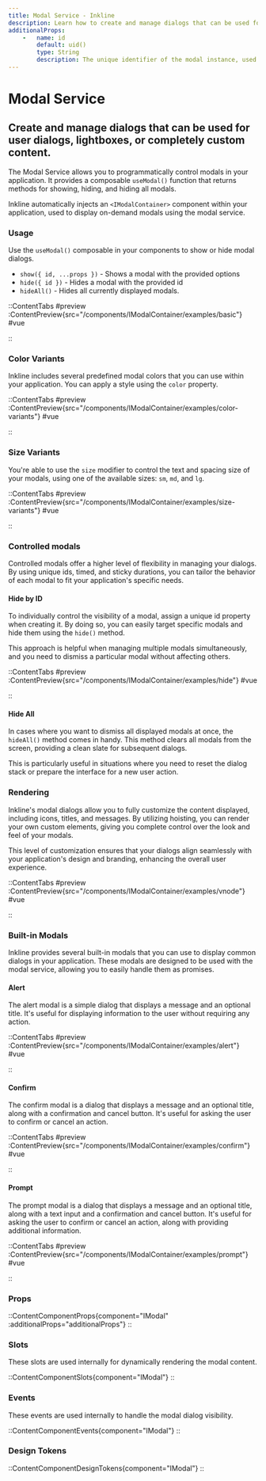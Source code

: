 ```yaml
---
title: Modal Service - Inkline
description: Learn how to create and manage dialogs that can be used for user dialogs, lightboxes, or completely custom content.
additionalProps:
    -   name: id
        default: uid()
        type: String
        description: The unique identifier of the modal instance, used together with the modal service
---
```


# Modal Service
## Create and manage dialogs that can be used for user dialogs, lightboxes, or completely custom content.

The Modal Service allows you to programmatically control modals in your application. It provides a composable `useModal()` function that returns methods for showing, hiding, and hiding all modals.

Inkline automatically injects an `<IModalContainer>` component within your application, used to display on-demand modals using the modal service.


### Usage
Use the `useModal()` composable in your components to show or hide modal dialogs.

- `show({ id, ...props })` - Shows a modal with the provided options
- `hide({ id })` - Hides a modal with the provided id
- `hideAll()` - Hides all currently displayed modals.

::ContentTabs
#preview
:ContentPreview{src="/components/IModalContainer/examples/basic"}
#vue
<!-- Autodocs{src="@inkline/inkline/components/IModalContainer/examples/basic.raw.vue" lang="vue"} -->
::

### Color Variants
Inkline includes several predefined modal colors that you can use within your application. You can apply a style using the `color` property.

::ContentTabs
#preview
:ContentPreview{src="/components/IModalContainer/examples/color-variants"}
#vue
<!-- Autodocs{src="@inkline/inkline/components/IModalContainer/examples/color-variants.raw.vue" lang="vue"} -->
::

### Size Variants
You're able to use the `size` modifier to control the text and spacing size of your modals, using one of the available sizes: `sm`, `md`, and `lg`.

::ContentTabs
#preview
:ContentPreview{src="/components/IModalContainer/examples/size-variants"}
#vue
<!-- Autodocs{src="@inkline/inkline/components/IModalContainer/examples/size-variants.raw.vue" lang="vue"} -->
::

### Controlled modals
Controlled modals offer a higher level of flexibility in managing your dialogs. By using unique ids, timed, and sticky durations, you can tailor the behavior of each modal to fit your application's specific needs. 

#### Hide by ID
To individually control the visibility of a modal, assign a unique id property when creating it. By doing so, you can easily target specific modals and hide them using the `hide()` method. 

This approach is helpful when managing multiple modals simultaneously, and you need to dismiss a particular modal without affecting others.

::ContentTabs
#preview
:ContentPreview{src="/components/IModalContainer/examples/hide"}
#vue
<!-- Autodocs{src="@inkline/inkline/components/IModalContainer/examples/hide.raw.vue" lang="vue"} -->
::

#### Hide All
In cases where you want to dismiss all displayed modals at once, the `hideAll()` method comes in handy. This method clears all modals from the screen, providing a clean slate for subsequent dialogs. 

This is particularly useful in situations where you need to reset the dialog stack or prepare the interface for a new user action.

### Rendering
Inkline's modal dialogs allow you to fully customize the content displayed, including icons, titles, and messages. By utilizing hoisting, you can render your own custom elements, giving you complete control over the look and feel of your modals. 

This level of customization ensures that your dialogs align seamlessly with your application's design and branding, enhancing the overall user experience.

::ContentTabs
#preview
:ContentPreview{src="/components/IModalContainer/examples/vnode"}
#vue
<!-- Autodocs{src="@inkline/inkline/components/IModalContainer/examples/vnode.raw.vue" lang="vue"} -->
::

### Built-in Modals
Inkline provides several built-in modals that you can use to display common dialogs in your application. These modals are designed to be used with the modal service, allowing you to easily handle them as promises.

#### Alert
The alert modal is a simple dialog that displays a message and an optional title. It's useful for displaying information to the user without requiring any action.

::ContentTabs
#preview
:ContentPreview{src="/components/IModalContainer/examples/alert"}
#vue
<!-- Autodocs{src="@inkline/inkline/components/IModalContainer/examples/alert.raw.vue" lang="vue"} -->
::

#### Confirm
The confirm modal is a dialog that displays a message and an optional title, along with a confirmation and cancel button. It's useful for asking the user to confirm or cancel an action.

::ContentTabs
#preview
:ContentPreview{src="/components/IModalContainer/examples/confirm"}
#vue
<!-- Autodocs{src="@inkline/inkline/components/IModalContainer/examples/confirm.raw.vue" lang="vue"} -->
::

#### Prompt
The prompt modal is a dialog that displays a message and an optional title, along with a text input and a confirmation and cancel button. It's useful for asking the user to confirm or cancel an action, along with providing additional information.

::ContentTabs
#preview
:ContentPreview{src="/components/IModalContainer/examples/prompt"}
#vue
<!-- Autodocs{src="@inkline/inkline/components/IModalContainer/examples/prompt.raw.vue" lang="vue"} -->
::


### Props
::ContentComponentProps{component="IModal" :additionalProps="additionalProps"}
::

### Slots
These slots are used internally for dynamically rendering the modal content.

::ContentComponentSlots{component="IModal"}
::

### Events
These events are used internally to handle the modal dialog visibility.

::ContentComponentEvents{component="IModal"}
::

### Design Tokens
::ContentComponentDesignTokens{component="IModal"}
::
